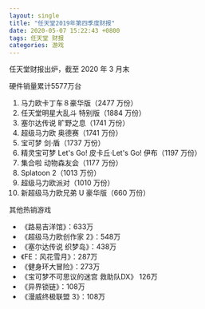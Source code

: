 ```yaml
---
layout: single
title: "任天堂2019年第四季度财报"
date: 2020-05-07 15:22:43 +0800
tags: 任天堂 财报
categories: 游戏
---
```


任天堂财报出炉，截至 2020 年 3 月末

硬件销量累计5577万台

1. 马力欧卡丁车８豪华版（2477 万份）
2. 任天堂明星大乱斗 特别版（1884 万份）
3. 塞尔达传说 旷野之息（1741 万份）
4. 超级马力欧 奥德赛（1741 万份）
5. 宝可梦 剑·盾（1737 万份）
6. 精灵宝可梦 Let's Go! 皮卡丘·Let's Go! 伊布（1197 万份）
7. 集合啦 动物森友会（1177 万份）
8. Splatoon 2（1013 万份）
9. 超级马力欧派对（1010 万份）
10. 新超级马力欧兄弟 U 豪华版（660 万份）

其他热销游戏

- 《路易吉洋馆》：633万
- 《超级马力欧创作家 2》：548万
- 《塞尔达传说 织梦岛》：438万
- 《FE：风花雪月》：287万
- 《健身环大冒险》：273万
- 《宝可梦不可思议的迷宫 救助队DX》 126万
- 《异界锁链》：108万
- 《漫威终极联盟 3》：108万

